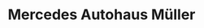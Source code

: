 ---
title: "Mercedes Autohaus Müller"
url: /neustadt-an-der-orla/mercedes-autohaus-mueller/
shop: Autohaus
---